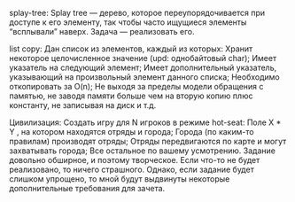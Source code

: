 splay-tree: Splay tree — дерево, которое переупорядочивается при
доступе к его элементу, так чтобы часто ищущиеся
элементы “всплывали” наверх.
Задача — реализовать его.

list copy: Дан список из элементов, каждый из которых:
Хранит некоторое целочисленное значение (upd:
однобайтовый char);
Имеет указатель на следующий элемент;
Имеет дополнительный указатель, указывающий на
произвольный элемент данного списка;
Необходимо откопировать за O(n);
Не выходя за пределы модели обращения с памятью, не
заводя памяти больше чем на вторую копию плюс
константу, не записывая на диск и т.д.

Цивилизация: Создать игру для N игроков в режиме hot-seat:
Поле X * Y , на котором находятся отряды и города;
Города (по каким-то правилам) производят отряды;
Отряды передвигаются по карте и могут захватывать
города;
Все остальное по вашему усмотрению.
Задание довольно обширное, и поэтому творческое. Если
что-то не будет реализовано, то ничего страшного. Однако,
если задание будет слишком упрощено, то мной будут
выдвинуты некоторые дополнительные требования для зачета.

